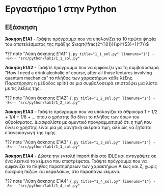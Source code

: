 # Εργαστήριο 1 στην Python

## Εξάσκηση 

**Άσκηση E1A1** - Γράψτε πρόγραμμα που να υπολογίζει τα 10 πρώτα ψηφία του αποτελέσματος της πράξης $\sqrt{\frac{2^{101}}{\pi^{53}+11^7}}$

??? note "Λύση άσκησης Ε1Α1"
    ```{.py title="1_1_sol.py" linenums="1"}
    --8<-- "src/python/lab1/1_1_sol.py"
    ```

**Άσκηση E1A2** - Γράψτε πρόγραμμα που να εμφανίζει για τη συμβολοσειρά "How I need a drink alcoholic of course, after all those lectures involving quantum mechanics" το πλήθος των χαρακτήρων κάθε λέξης. Παρατήρηση: η μέθοδος split() σε μια συμβολοσειρά επιστρέφει μια λίστα με τις λέξεις της.

??? note "Λύση άσκησης Ε1Α2"
    ```{.py title="1_2_sol.py" linenums="1"}
    --8<-- "src/python/lab1/1_2_sol.py"
    ```

**Άσκηση E1A3** - Γράψτε πρόγραμμα που να υπολογίζει το άθροισμα 1 + 1/2 + 1/4 + 1/8 + ... όπου ο χρήστης θα δίνει το πλήθος των όρων του αθροίσματος. Διασφαλίστε με αμυντικό προγραμματισμό ότι η τιμή που δίνει ο χρήστης είναι μια μη αρνητική ακέραια τιμή, αλλιώς να ζητείται επανεισαγωγή της τιμής.

??? note "Λύση άσκησης Ε1Α3"
    ```{.py title="1_3_sol.py" linenums="1"}
    --8<-- "src/python/lab1/1_3_sol.py"
    ```

**Άσκηση E1A4** - Δώστε την εντολή import this στο IDLE και αντιγράψτε σε ένα λεκτικό το κείμενο που επιστρέφεται. Γράψτε πρόγραμμα που να εμφανίζει το πλήθος παρατηρήσεων των χαρακτήρων Α έως και Z, χωρίς διάκριση πεζών και κεφαλαίων, στο παραπάνω κείμενο.

??? note "Λύση άσκησης Ε1Α4"
    ```{.py title="1_4_sol.py" linenums="1"}
    --8<-- "src/python/lab1/1_4_sol.py"
    ```

<!-- ## Επιπλέον ασκήσεις -->

